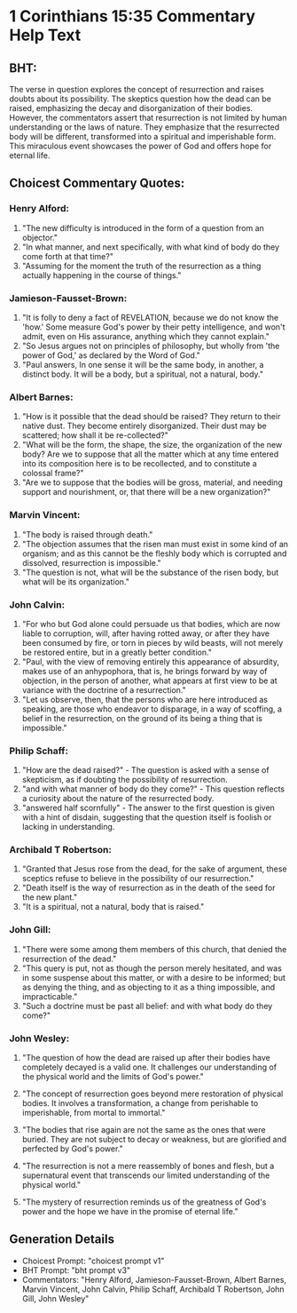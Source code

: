 # 1 Corinthians 15:35 Commentary Help Text

## BHT:
The verse in question explores the concept of resurrection and raises doubts about its possibility. The skeptics question how the dead can be raised, emphasizing the decay and disorganization of their bodies. However, the commentators assert that resurrection is not limited by human understanding or the laws of nature. They emphasize that the resurrected body will be different, transformed into a spiritual and imperishable form. This miraculous event showcases the power of God and offers hope for eternal life.

## Choicest Commentary Quotes:
### Henry Alford:
1. "The new difficulty is introduced in the form of a question from an objector."
2. "In what manner, and next specifically, with what kind of body do they come forth at that time?"
3. "Assuming for the moment the truth of the resurrection as a thing actually happening in the course of things."

### Jamieson-Fausset-Brown:
1. "It is folly to deny a fact of REVELATION, because we do not know the 'how.' Some measure God's power by their petty intelligence, and won't admit, even on His assurance, anything which they cannot explain."
2. "So Jesus argues not on principles of philosophy, but wholly from 'the power of God,' as declared by the Word of God."
3. "Paul answers, In one sense it will be the same body, in another, a distinct body. It will be a body, but a spiritual, not a natural, body."

### Albert Barnes:
1. "How is it possible that the dead should be raised? They return to their native dust. They become entirely disorganized. Their dust may be scattered; how shall it be re-collected?" 
2. "What will be the form, the shape, the size, the organization of the new body? Are we to suppose that all the matter which at any time entered into its composition here is to be recollected, and to constitute a colossal frame?"
3. "Are we to suppose that the bodies will be gross, material, and needing support and nourishment, or, that there will be a new organization?"

### Marvin Vincent:
1. "The body is raised through death." 
2. "The objection assumes that the risen man must exist in some kind of an organism; and as this cannot be the fleshly body which is corrupted and dissolved, resurrection is impossible."
3. "The question is not, what will be the substance of the risen body, but what will be its organization."

### John Calvin:
1. "For who but God alone could persuade us that bodies, which are now liable to corruption, will, after having rotted away, or after they have been consumed by fire, or torn in pieces by wild beasts, will not merely be restored entire, but in a greatly better condition."
2. "Paul, with the view of removing entirely this appearance of absurdity, makes use of an anhypophora, that is, he brings forward by way of objection, in the person of another, what appears at first view to be at variance with the doctrine of a resurrection."
3. "Let us observe, then, that the persons who are here introduced as speaking, are those who endeavor to disparage, in a way of scoffing, a belief in the resurrection, on the ground of its being a thing that is impossible."

### Philip Schaff:
1. "How are the dead raised?" - The question is asked with a sense of skepticism, as if doubting the possibility of resurrection.
2. "and with what manner of body do they come?" - This question reflects a curiosity about the nature of the resurrected body.
3. "answered half scornfully" - The answer to the first question is given with a hint of disdain, suggesting that the question itself is foolish or lacking in understanding.

### Archibald T Robertson:
1. "Granted that Jesus rose from the dead, for the sake of argument, these sceptics refuse to believe in the possibility of our resurrection."
2. "Death itself is the way of resurrection as in the death of the seed for the new plant."
3. "It is a spiritual, not a natural, body that is raised."

### John Gill:
1. "There were some among them members of this church, that denied the resurrection of the dead."
2. "This query is put, not as though the person merely hesitated, and was in some suspense about this matter, or with a desire to be informed; but as denying the thing, and as objecting to it as a thing impossible, and impracticable."
3. "Such a doctrine must be past all belief: and with what body do they come?"

### John Wesley:
1. "The question of how the dead are raised up after their bodies have completely decayed is a valid one. It challenges our understanding of the physical world and the limits of God's power."

2. "The concept of resurrection goes beyond mere restoration of physical bodies. It involves a transformation, a change from perishable to imperishable, from mortal to immortal."

3. "The bodies that rise again are not the same as the ones that were buried. They are not subject to decay or weakness, but are glorified and perfected by God's power."

4. "The resurrection is not a mere reassembly of bones and flesh, but a supernatural event that transcends our limited understanding of the physical world."

5. "The mystery of resurrection reminds us of the greatness of God's power and the hope we have in the promise of eternal life."


## Generation Details
- Choicest Prompt: "choicest prompt v1"
- BHT Prompt: "bht prompt v3"
- Commentators: "Henry Alford, Jamieson-Fausset-Brown, Albert Barnes, Marvin Vincent, John Calvin, Philip Schaff, Archibald T Robertson, John Gill, John Wesley"
